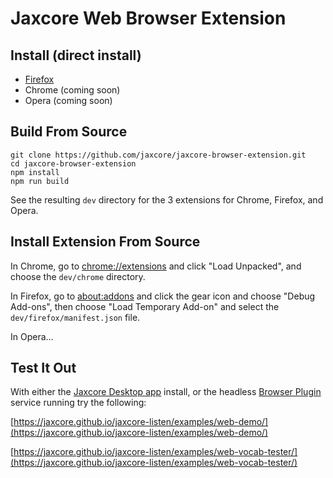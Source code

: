# Jaxcore Web Browser Extension

## Install (direct install)

- [Firefox](https://addons.mozilla.org/en-US/firefox/addon/jaxcore-browser-extension/)
- Chrome (coming soon)
- Opera (coming soon)

## Build From Source

```
git clone https://github.com/jaxcore/jaxcore-browser-extension.git
cd jaxcore-browser-extension
npm install
npm run build
```

See the resulting `dev` directory for the 3 extensions for Chrome, Firefox, and Opera.

## Install Extension From Source

In Chrome, go to [chrome://extensions](chrome://extensions) and click "Load Unpacked", and choose the `dev/chrome` directory.

In Firefox, go to [about:addons](about:addons) and click the gear icon and choose "Debug Add-ons", then choose "Load Temporary Add-on" and select the `dev/firefox/manifest.json` file.

In Opera...

## Test It Out

With either the [Jaxcore Desktop app]() install, or the headless [Browser Plugin](https://github.com/jaxcore/browser-plugin) service running try the following:

[https://jaxcore.github.io/jaxcore-listen/examples/web-demo/](https://jaxcore.github.io/jaxcore-listen/examples/web-demo/)

[https://jaxcore.github.io/jaxcore-listen/examples/web-vocab-tester/](https://jaxcore.github.io/jaxcore-listen/examples/web-vocab-tester/)